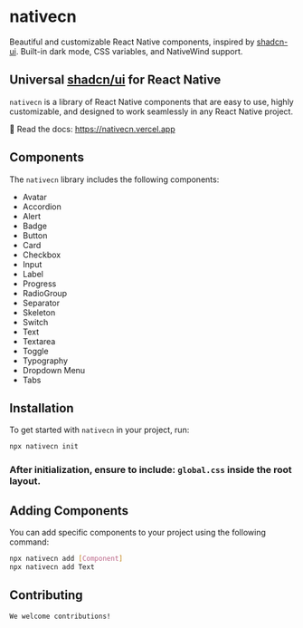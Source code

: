 # nativecn

Beautiful and customizable React Native components, inspired by [shadcn-ui](https://github.com/shadcn-ui/ui). Built-in dark mode, CSS variables, and NativeWind support.

## Universal [shadcn/ui](https://ui.shadcn.com) for React Native

`nativecn` is a library of React Native components that are easy to use, highly customizable, and designed to work seamlessly in any React Native project.

📖 Read the docs: https://nativecn.vercel.app

## Components

The `nativecn` library includes the following components:

- Avatar
- Accordion
- Alert
- Badge
- Button
- Card
- Checkbox
- Input
- Label
- Progress
- RadioGroup
- Separator
- Skeleton
- Switch
- Text
- Textarea
- Toggle
- Typography
- Dropdown Menu
- Tabs

## Installation

To get started with `nativecn` in your project, run:

```bash
npx nativecn init
```

### After initialization, ensure to include: **`global.css`** inside the root layout.

## Adding Components
You can add specific components to your project using the following command:

```bash
npx nativecn add [Component]
npx nativecn add Text
```

## Contributing
```markdown
We welcome contributions!
```
